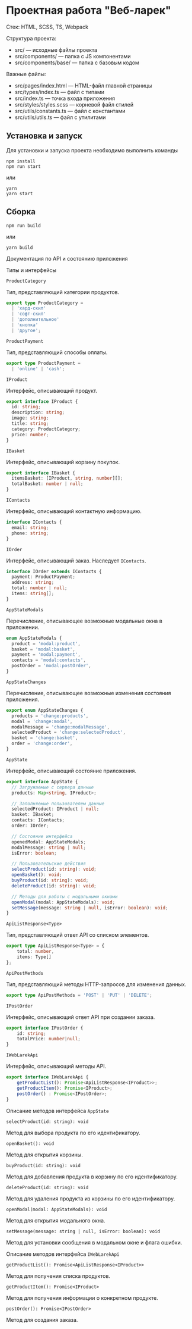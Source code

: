 # Проектная работа "Веб-ларек"

Стек: HTML, SCSS, TS, Webpack

Структура проекта:
- src/ — исходные файлы проекта
- src/components/ — папка с JS компонентами
- src/components/base/ — папка с базовым кодом

Важные файлы:
- src/pages/index.html — HTML-файл главной страницы
- src/types/index.ts — файл с типами
- src/index.ts — точка входа приложения
- src/styles/styles.scss — корневой файл стилей
- src/utils/constants.ts — файл с константами
- src/utils/utils.ts — файл с утилитами

## Установка и запуск
Для установки и запуска проекта необходимо выполнить команды

```
npm install
npm run start
```

или

```
yarn
yarn start
```
## Сборка

```
npm run build
```

или

```
yarn build
```
 Документация по API и состоянию приложения

Типы и интерфейсы

 `ProductCategory`

Тип, представляющий категории продуктов\.

```typescript
export type ProductCategory =
  | 'хард-скил'
  | 'софт-скил'
  | 'дополнительное'
  | 'кнопка'
  | 'другое';
```

 `ProductPayment`

Тип, представляющий способы оплаты\.

```typescript
export type ProductPayment =
  | 'online' | 'cash';
```

`IProduct`

Интерфейс, описывающий продукт\.

```typescript
export interface IProduct {
  id: string;
  description: string;
  image: string;
  title: string;
  category: ProductCategory;
  price: number;
}
```

`IBasket`

Интерфейс, описывающий корзину покупок\.

```typescript
export interface IBasket {
  itemsBasket: [IProduct, string, number][];
  totalBasket: number | null;
}
```

`IContacts`

Интерфейс, описывающий контактную информацию\.

```typescript
interface IContacts {
  email: string;
  phone: string;
}
```

 `IOrder`

Интерфейс, описывающий заказ\. Наследует `IContacts`\.

```typescript
interface IOrder extends IContacts {
  payment: ProductPayment;
  address: string;
  total: number | null;
  items: string[];
}
```

 `AppStateModals`

Перечисление, описывающее возможные модальные окна в приложении\.

```typescript
enum AppStateModals {
  product = 'modal:product',
  basket = 'modal:basket',
  payment = 'modal:payment',
  contacts = 'modal:contacts',
  postOrder = 'modal:postOrder',
}
```
 `AppStateChanges`

Перечисление, описывающее возможные изменения состояния приложения\.

```typescript
export enum AppStateChanges {
  products = 'change:products',
  modal = 'change:modal',
  modalMessage = 'change:modalMessage',
  selectedProduct = 'change:selectedProduct',
  basket = 'change:basket',
  order = 'change:order',
}
```

`AppState`

Интерфейс, описывающий состояние приложения\.

```typescript
export interface AppState {
  // Загружаемые с сервера данные
  products: Map<string, IProduct>;

  // Заполняемые пользователем данные
  selectedProduct: IProduct | null;
  basket: IBasket;
  contacts: IContacts;
  order: IOrder;

  // Состояние интерфейса
  openedModal: AppStateModals;
  modalMessage: string | null;
  isError: boolean;

  // Пользовательские действия
  selectProduct(id: string): void;
  openBasket(): void;
  buyProduct(id: string): void;
  deleteProduct(id: string): void;

  // Методы для работы с модальными окнами
  openModal(modal: AppStateModals): void;
  setMessage(message: string | null, isError: boolean): void;
}
```

`ApiListResponse<Type>`

Тип, представляющий ответ API со списком элементов\.

```typescript
export type ApiListResponse<Type> = {
    total: number,
    items: Type[]
};
```

`ApiPostMethods`

Тип, представляющий методы HTTP\-запросов для изменения данных\.

```typescript
export type ApiPostMethods = 'POST' | 'PUT' | 'DELETE';
```

`IPostOrder`

Интерфейс, описывающий ответ API при создании заказа\.

```typescript
export interface IPostOrder {
    id: string;
    totalPrice: number|null;
}
```

`IWebLarekApi`

Интерфейс, описывающий методы API\.

```typescript
export interface IWebLarekApi {
    getProductList(): Promise<ApiListResponse<IProduct>>;
    getProductItem(): Promise<IProduct>;
    postOrder() : Promise<IPostOrder>;
}
```

 Описание методов интерфейса `AppState`

`selectProduct(id: string): void`
  
  Метод для выбора продукта по его идентификатору\.
  
`openBasket(): void`
  
  Метод для открытия корзины\.
  
`buyProduct(id: string): void`
  
  Метод для добавления продукта в корзину по его идентификатору\.
  
`deleteProduct(id: string): void`
  
  Метод для удаления продукта из корзины по его идентификатору\.
  
`openModal(modal: AppStateModals): void`
  
  Метод для открытия модального окна\.
  
`setMessage(message: string | null, isError: boolean): void`
  
  Метод для установки сообщения в модальном окне и флага ошибки\.

Описание методов интерфейса `IWebLarekApi`

`getProductList(): Promise<ApiListResponse<IProduct>>`
  
  Метод для получения списка продуктов\.
  
`getProductItem(): Promise<IProduct>`
  
  Метод для получения информации о конкретном продукте\.
  
`postOrder(): Promise<IPostOrder>`
  
  Метод для создания заказа\.

